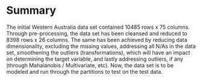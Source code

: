 # Summary

The initial Western Australia data set contained 10485 rows x 75 columns. Through pre-processing, the data set has been cleansed and reduced to 8398 rows x 26 columns. The same has been achieved by reducing data dimensionality, excluding the missing values, addressing all N/As in the data set, smoothening the outliers (transformations), which will have an impact on determining the target variable, and lastly addressing outliers, if any (through Mahalanobis / Multivariate, etc). Now, the data set is to be modeled and run through the partitions to test on the test data.
